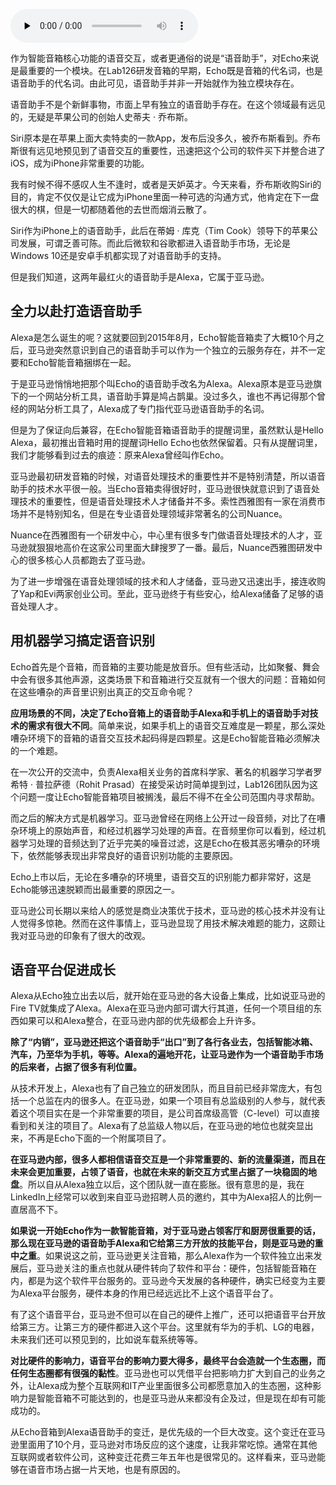 <audio id="audio" title="031 | 智能音箱的战斗：语音助手Alexa" controls="" preload="none"><source id="mp3" src="https://static001.geekbang.org/resource/audio/50/e0/5055b7cd869803b1821ff550bf46c7e0.mp3"></audio>

作为智能音箱核心功能的语音交互，或者更通俗的说是“语音助手”，对Echo来说是最重要的一个模块。在Lab126研发音箱的早期，Echo既是音箱的代名词，也是语音助手的代名词。由此可见，语音助手并非一开始就作为独立模块存在。

语音助手不是个新鲜事物，市面上早有独立的语音助手存在。在这个领域最有远见的，无疑是苹果公司的创始人史蒂夫 · 乔布斯。

Siri原本是在苹果上面大卖特卖的一款App，发布后没多久，被乔布斯看到。乔布斯很有远见地预见到了语音交互的重要性，迅速把这个公司的软件买下并整合进了iOS，成为iPhone非常重要的功能。

我有时候不得不感叹人生不逢时，或者是天妒英才。今天来看，乔布斯收购Siri的目的，肯定不仅仅是让它成为iPhone里面一种可选的沟通方式，他肯定在下一盘很大的棋，但是一切都随着他的去世而烟消云散了。

Siri作为iPhone上的语音助手，此后在蒂姆 · 库克（Tim Cook）领导下的苹果公司发展，可谓乏善可陈。而此后微软和谷歌都进入语音助手市场，无论是Windows 10还是安卓手机都实现了对语音助手的支持。

但是我们知道，这两年最红火的语音助手是Alexa，它属于亚马逊。

## 全力以赴打造语音助手

Alexa是怎么诞生的呢？这就要回到2015年8月，Echo智能音箱卖了大概10个月之后，亚马逊突然意识到自己的语音助手可以作为一个独立的云服务存在，并不一定要和Echo智能音箱捆绑在一起。

于是亚马逊悄悄地把那个叫Echo的语音助手改名为Alexa。Alexa原本是亚马逊旗下的一个网站分析工具，语音助手算是鸠占鹊巢。没过多久，谁也不再记得那个曾经的网站分析工具了，Alexa成了专门指代亚马逊语音助手的名词。

但是为了保证向后兼容，在Echo智能音箱语音助手的提醒词里，虽然默认是Hello Alexa，最初推出音箱时用的提醒词Hello Echo也依然保留着。只有从提醒词里，我们才能够看到过去的痕迹：原来Alexa曾经叫作Echo。

亚马逊最初研发音箱的时候，对语音处理技术的重要性并不是特别清楚，所以语音助手的技术水平很一般。当Echo音箱卖得很好时，亚马逊很快就意识到了语音处理技术的重要性，但是语音处理技术人才储备并不多。索性西雅图有一家在消费市场并不是特别知名，但是在专业语音处理领域非常著名的公司Nuance。

Nuance在西雅图有一个研发中心，中心里有很多专门做语音处理技术的人才，亚马逊就狠狠地高价在这家公司里面大肆搜罗了一番。最后，Nuance西雅图研发中心的很多核心人员都跑去了亚马逊。

为了进一步增强在语音处理领域的技术和人才储备，亚马逊又迅速出手，接连收购了Yap和Evi两家创业公司。至此，亚马逊终于有些安心，给Alexa储备了足够的语音处理人才。

## 用机器学习搞定语音识别

Echo首先是个音箱，而音箱的主要功能是放音乐。但有些活动，比如聚餐、舞会中会有很多其他声源，这类场景下和音箱进行交互就有一个很大的问题：音箱如何在这些嘈杂的声音里识别出真正的交互命令呢？

**应用场景的不同，决定了Echo音箱上的语音助手Alexa和手机上的语音助手对技术的需求有很大不同**。简单来说，如果手机上的语音交互难度是一颗星，那么深处嘈杂环境下的音箱的语音交互技术起码得是四颗星。这是Echo智能音箱必须解决的一个难题。

在一次公开的交流中，负责Alexa相关业务的首席科学家、著名的机器学习学者罗希特 · 普拉萨德（Rohit Prasad）在接受采访时简单提到过，Lab126团队因为这个问题一度让Echo智能音箱项目被搁浅，最后不得不在全公司范围内寻求帮助。

而之后的解决方式是机器学习。亚马逊曾经在网络上公开过一段音频，对比了在嘈杂环境上的原始声音，和经过机器学习处理的声音。在音频里你可以看到，经过机器学习处理的音频达到了近乎完美的噪音过滤，这是Echo在极其恶劣嘈杂的环境下，依然能够表现出非常良好的语音识别功能的主要原因。

Echo上市以后，无论在多嘈杂的环境里，语音交互的识别能力都非常好，这是Echo能够迅速脱颖而出最重要的原因之一。

亚马逊公司长期以来给人的感觉是商业决策优于技术，亚马逊的核心技术并没有让人觉得多惊艳。然而在这件事情上，亚马逊显现了用技术解决难题的能力，这颇让我对亚马逊的印象有了很大的改观。

## 语音平台促进成长

Alexa从Echo独立出去以后，就开始在亚马逊的各大设备上集成，比如说亚马逊的Fire TV就集成了Alexa。Alexa在亚马逊内部可谓大行其道，任何一个项目组的东西如果可以和Alexa整合，在亚马逊内部的优先级都会上升许多。

**除了“内销”，亚马逊还把这个语音助手“出口”到了各行各业去，包括智能冰箱、汽车，乃至华为手机，等等。Alexa的遍地开花，让亚马逊作为一个语音助手市场的后来者，占据了很多有利位置。**

从技术开发上，Alexa也有了自己独立的研发团队，而且目前已经非常庞大，有包括一个总监在内的很多人。在亚马逊，如果一个项目有总监级别的人参与，就代表着这个项目实在是一个非常重要的项目，是公司首席级高管（C-level）可以直接看到和关注的项目了。Alexa有了总监级人物以后，在亚马逊的地位也就突显出来，不再是Echo下面的一个附属项目了。

**在亚马逊内部，很多人都相信语音交互是一个非常重要的、新的流量渠道，而且在未来会更加重要，占领了语音，也就在未来的新交互方式里占据了一块稳固的地盘**。所以自从Alexa独立以后，这个团队就一直在膨胀。很有意思的是，我在LinkedIn上经常可以收到来自亚马逊招聘人员的邀约，其中为Alexa招人的比例一直居高不下。

**如果说一开始Echo作为一款智能音箱，对于亚马逊占领客厅和厨房很重要的话，那么现在亚马逊的语音助手Alexa和它给第三方开放的技能平台，则是亚马逊的重中之重**。如果说这之前，亚马逊更关注音箱，那么Alexa作为一个软件独立出来发展后，亚马逊关注的重点也就从硬件转向了软件和平台：硬件，包括智能音箱在内，都是为这个软件平台服务的。亚马逊今天发展的各种硬件，确实已经变为主要为Alexa平台服务，硬件本身的作用已经远远比不上这个语音平台了。

有了这个语音平台，亚马逊不但可以在自己的硬件上推广，还可以把语音平台开放给第三方。让第三方的硬件都进入这个平台。这里就有华为的手机、LG的电器，未来我们还可以预见到的，比如说车载系统等等。

**对比硬件的影响力，语音平台的影响力要大得多，最终平台会造就一个生态圈，而任何生态圈都有很强的黏性**。亚马逊也可以凭借平台把影响力扩大到自己的业务之外，让Alexa成为整个互联网和IT产业里面很多公司都愿意加入的生态圈，这种影响力是智能音箱不可能达到的，也是亚马逊从来都没有企及过，但是现在却有可能成功的。

从Echo音箱到Alexa语音助手的变迁，是优先级的一个巨大改变。这个变迁在亚马逊里面用了10个月，亚马逊对市场反应的这个速度，让我非常吃惊。通常在其他互联网或者软件公司，这种变迁花费三年五年也是很常见的。这样看来，亚马逊能够在语音市场占据一片天地，也是有原因的。



